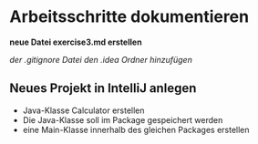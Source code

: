 # Arbeitsschritte dokumentieren

**neue Datei exercise3.md erstellen**

*der .gitignore Datei den .idea Ordner hinzufügen*

## Neues Projekt in IntelliJ anlegen

 - Java-Klasse Calculator erstellen
 - Die Java-Klasse soll im Package gespeichert werden
 - eine Main-Klasse innerhalb des gleichen Packages erstellen